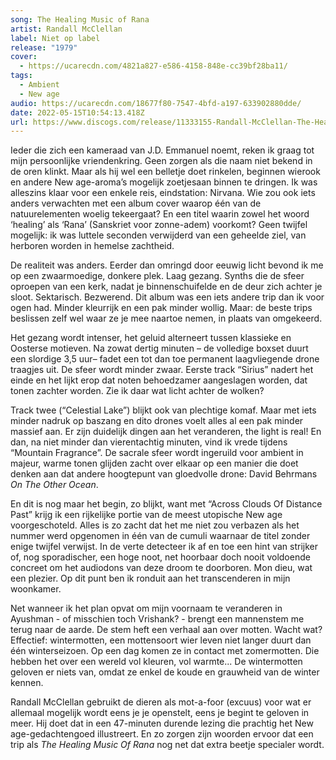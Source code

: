 ```yaml
---
song: The Healing Music of Rana
artist: Randall McClellan
label: Niet op label
release: "1979"
cover:
  - https://ucarecdn.com/4821a827-e586-4158-848e-cc39bf28ba11/
tags:
  - Ambient
  - New age
audio: https://ucarecdn.com/18677f80-7547-4bfd-a197-633902880dde/
date: 2022-05-15T10:54:13.418Z
url: https://www.discogs.com/release/11333155-Randall-McClellan-The-Healing-Music-Of-Rana-Vol-1
---
```

Ieder die zich een kameraad van J.D. Emmanuel noemt, reken ik graag tot mijn persoonlijke vriendenkring. Geen zorgen als die naam niet bekend in de oren klinkt. Maar als hij wel een belletje doet rinkelen, beginnen wierook en andere New age-aroma’s mogelijk zoetjesaan binnen te dringen. Ik was alleszins klaar voor een enkele reis, eindstation: Nirvana. Wie zou ook iets anders verwachten met een album cover waarop één van de natuurelementen woelig tekeergaat? En een titel waarin zowel het woord ‘healing’ als ‘Rana’ (Sanskriet voor zonne-adem) voorkomt? Geen twijfel mogelijk: ik was luttele seconden verwijderd van een geheelde ziel, van herboren worden in hemelse zachtheid.

De realiteit was anders. Eerder dan omringd door eeuwig licht bevond ik me op een zwaarmoedige, donkere plek. Laag gezang. Synths die de sfeer oproepen van een kerk, nadat je binnenschuifelde en de deur zich achter je sloot. Sektarisch. Bezwerend. Dit album was een iets andere trip dan ik voor ogen had. Minder kleurrijk en een pak minder wollig. Maar: de beste trips beslissen zelf wel waar ze je mee naartoe nemen, in plaats van omgekeerd.

Het gezang wordt intenser, het geluid alterneert tussen klassieke en Oosterse motieven. Na zowat dertig minuten – de volledige boxset duurt een slordige 3,5 uur– fadet een tot dan toe permanent laagvliegende drone traagjes uit. De sfeer wordt minder zwaar. Eerste track “Sirius” nadert het einde en het lijkt erop dat noten behoedzamer aangeslagen worden, dat tonen zachter worden. Zie ik daar wat licht achter de wolken?

Track twee (“Celestial Lake”) blijkt ook van plechtige komaf. Maar met iets minder nadruk op baszang en dito drones voelt alles al een pak minder massief aan. Er zijn duidelijk dingen aan het veranderen, the light is real! En dan, na niet minder dan vierentachtig minuten, vind ik vrede tijdens “Mountain Fragrance”. De sacrale sfeer wordt ingeruild voor ambient in majeur, warme tonen glijden zacht over elkaar op een manier die doet denken aan dat andere hoogtepunt van gloedvolle drone: David Behrmans *On The Other Ocean*.

En dit is nog maar het begin, zo blijkt, want met “Across Clouds Of Distance Past” krijg ik een rijkelijke portie van de meest utopische New age voorgeschoteld. Alles is zo zacht dat het me niet zou verbazen als het nummer werd opgenomen in één van de cumuli waarnaar de titel zonder enige twijfel verwijst. In de verte detecteer ik af en toe een hint van strijker of, nog sporadischer, een hoge noot, net hoorbaar doch nooit voldoende concreet om het audiodons van deze droom te doorboren. Mon dieu, wat een plezier. Op dit punt ben ik ronduit aan het transcenderen in mijn woonkamer.

Net wanneer ik het plan opvat om mijn voornaam te veranderen in Ayushman - of misschien toch Vrishank? - brengt een mannenstem me terug naar de aarde. De stem heft een verhaal aan over motten. Wacht wat? Effectief: wintermotten, een mottensoort wier leven niet langer duurt dan één winterseizoen. Op een dag komen ze in contact met zomermotten. Die hebben het over een wereld vol kleuren, vol warmte... De wintermotten geloven er niets van, omdat ze enkel de koude en grauwheid van de winter kennen.

Randall McClellan gebruikt de dieren als mot-a-foor (excuus) voor wat er allemaal mogelijk wordt eens je je openstelt, eens je begint te geloven in meer. Hij doet dat in een 47-minuten durende lezing die prachtig het New age-gedachtengoed illustreert. En zo zorgen zijn woorden ervoor dat een trip als *The Healing Music Of Rana* nog net dat extra beetje specialer wordt.